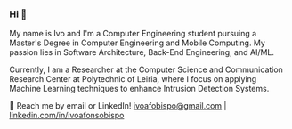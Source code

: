### Hi 👋

My name is Ivo and I'm a Computer Engineering student pursuing a Master's Degree in Computer Engineering and Mobile Computing. My passion lies in Software Architecture, Back-End Engineering, and AI/ML. 

Currently, I am a Researcher at the Computer Science and Communication Research Center at Polytechnic of Leiria, where I focus on applying Machine Learning techniques to enhance Intrusion Detection Systems.

💬 Reach me by email or LinkedIn! ivoafobispo@gmail.com | [linkedin.com/in/ivoafonsobispo](http://linkedin.com/in/ivoafonsobispo)
